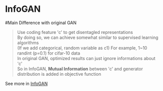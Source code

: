 InfoGAN  
===================  

#Main Difference with original GAN  
>Use coding feature 'c' to get disentagled representations  
By doing so, we can achieve somewhat similar to supervised learning algorithms  
(If we add categorical, random variable as c1) For example, 1~10 randint (p=0.1) for cifar-10 data  
In original GAN, optimized results can just ignore informations about 'c'  
So in InfoGAN, **Mutual Information** between 'c' and generator distribution is added in objective function  

See more in [InfoGAN](https://arxiv.org/pdf/1606.03657.pdf)
